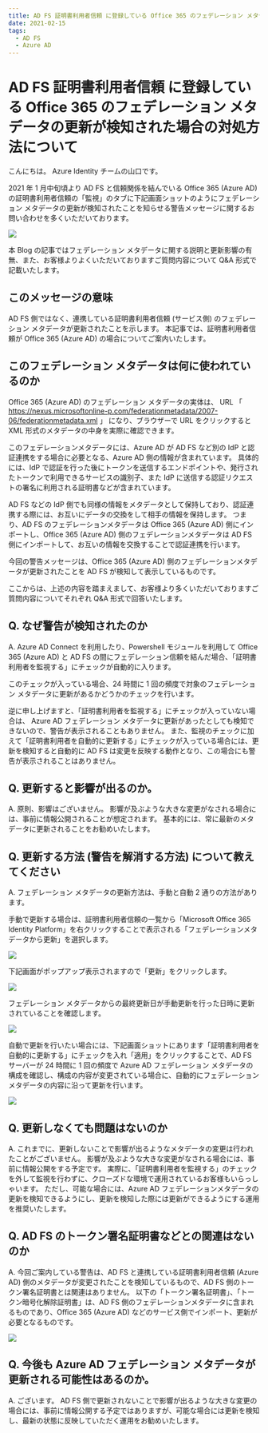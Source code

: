 ```yaml
---
title: AD FS 証明書利用者信頼 に登録している Office 365 のフェデレーション メタデータの更新が検知された場合の対処方法について
date: 2021-02-15
tags:
  - AD FS
  - Azure AD
---
```


# AD FS 証明書利用者信頼 に登録している Office 365 のフェデレーション メタデータの更新が検知された場合の対処方法について

こんにちは。 Azure Identity チームの山口です。

2021 年 1 月中旬頃より AD FS と信頼関係を結んでいる Office 365 (Azure AD) の証明書利用者信頼の「監視」のタブに下記画面ショットのようにフェデレーション メタデータの更新が検知されたことを知らせる警告メッセージに関するお問い合わせを多くいただいております。

![](./adfs-federation-metadata/adfs-federation-metadata-001.jpg)

本 Blog の記事ではフェデレーション メタデータに関する説明と更新影響の有無、また、お客様よりよくいただいておりますご質問内容について Q&A 形式で記載いたします。

## このメッセージの意味

AD FS 側ではなく、連携している証明書利用者信頼 (サービス側) のフェデレーション メタデータが更新されたことを示します。
本記事では、証明書利用者信頼が  Office 365 (Azure AD) の場合についてご案内いたします。

## このフェデレーション メタデータは何に使われているのか

Office 365 (Azure AD)  のフェデレーション メタデータの実体は、 URL 「 https://nexus.microsoftonline-p.com/federationmetadata/2007-06/federationmetadata.xml 」  になり、ブラウザーで URL をクリックすると XML 形式のメタデータの中身を実際に確認できます。

このフェデレーションメタデータには、Azure AD が AD FS など別の IdP と認証連携をする場合に必要となる、Azure AD 側の情報が含まれています。
具体的には、IdP で認証を行った後にトークンを送信するエンドポイントや、発行されたトークンで利用できるサービスの識別子、また IdP に送信する認証リクエストの署名に利用される証明書などが含まれています。

AD FS などの IdP 側でも同様の情報をメタデータとして保持しており、認証連携する際には、お互いにデータの交換をして相手の情報を保持します。
つまり、AD FS のフェデレーションメタデータは Office 365 (Azure AD) 側にインポートし、Office 365 (Azure AD) 側のフェデレーションメタデータは AD FS 側にインポートして、お互いの情報を交換することで認証連携を行います。

今回の警告メッセージは、Office 365 (Azure AD) 側のフェデレーションメタデータが更新されたことを AD FS が検知して表示しているものです。

ここからは、上述の内容を踏まえまして、お客様より多くいただいておりますご質問内容についてそれぞれ Q&A 形式で回答いたします。

## Q. なぜ警告が検知されたのか

A. Azure AD Connect を利用したり、Powershell モジュールを利用して Office 365 (Azure AD) と AD FS の間にフェデレーション信頼を結んだ場合、「証明書利用者を監視する」にチェックが自動的に入ります。

このチェックが入っている場合、24 時間に 1 回の頻度で対象のフェデレーション メタデータに更新があるかどうかのチェックを行います。

逆に申し上げますと、「証明書利用者を監視する」にチェックが入っていない場合は、 Azure AD フェデレーション メタデータに更新があったとしても検知できないので、警告が表示されることもありません。
また、監視のチェックに加えて「証明書利用者を自動的に更新する」にチェックが入っている場合には、更新を検知すると自動的に AD FS は変更を反映する動作となり、この場合にも警告が表示されることはありません。

## Q. 更新すると影響が出るのか。

A. 原則、影響はございません。
影響が及ぶような大きな変更がなされる場合には、事前に情報公開されることが想定されます。
基本的には、常に最新のメタデータに更新されることをお勧めいたします。

## Q. 更新する方法 (警告を解消する方法) について教えてください

A. フェデレーション メタデータの更新方法は、手動と自動 2 通りの方法があります。

手動で更新する場合は、証明書利用者信頼の一覧から「Microsoft Office 365 Identity Platform」を右クリックすることで表示される「フェデレーションメタデータから更新」を選択します。

![](./adfs-federation-metadata/adfs-federation-metadata-002.jpg)

下記画面がポップアップ表示されますので「更新」をクリックします。

![](./adfs-federation-metadata/adfs-federation-metadata-003.jpg)

フェデレーション メタデータからの最終更新日が手動更新を行った日時に更新されていることを確認します。

![](./adfs-federation-metadata/adfs-federation-metadata-004.jpg)

自動で更新を行いたい場合には、下記画面ショットにあります「証明書利用者を自動的に更新する」にチェックを入れ「適用」をクリックすることで、AD FS サーバーが 24 時間に 1 回の頻度で Azure AD フェデレーション メタデータの構成を確認し、構成の内容が変更されている場合に、自動的にフェデレーション メタデータの内容に沿って更新を行います。

![](./adfs-federation-metadata/adfs-federation-metadata-005.jpg)

## Q. 更新しなくても問題はないのか

A. これまでに、更新しないことで影響が出るようなメタデータの変更は行われたことがございません。
影響が及ぶような大きな変更がなされる場合には、事前に情報公開をする予定です。
実際に、「証明書利用者を監視する」のチェックを外して監視を行わずに、クローズドな環境で運用されているお客様もいらっしゃいます。
ただし、可能な場合には、Azure AD フェデレーションメタデータの更新を検知できるようにし、更新を検知した際には更新ができるようにする運用を推奨いたします。

## Q. AD FS のトークン署名証明書などとの関連はないのか

A.  今回ご案内している警告は、AD FS と連携している証明書利用者信頼 (Azure AD) 側のメタデータが変更されたことを検知しているもので、AD FS 側のトークン署名証明書とは関連はありません。
以下の「トークン署名証明書」、「トークン暗号化解除証明書」は、AD FS 側のフェデレーションメタデータに含まれるものであり、Office 365 (Azure AD) などのサービス側でインポート、更新が必要となるものです。

![](./adfs-federation-metadata/adfs-federation-metadata-006.jpg)

## Q. 今後も Azure AD  フェデレーション メタデータが更新される可能性はあるのか。

A. ございます。
AD FS 側で更新されないことで影響が出るような大きな変更の場合には、事前に情報公開する予定ではありますが、可能な場合には更新を検知し、最新の状態に反映していただく運用をお勧めいたします。
